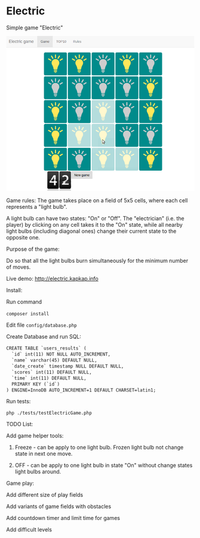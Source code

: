 # Electric
Simple game "Electric"

![Alt text](ts/game_play.png?raw=true "Game play")

Game rules:
The game takes place on a field of 5x5 cells, where each cell represents a "light bulb".

A light bulb can have two states: "On" or "Off". The "electrician" (i.e. the player) 
by clicking on any cell takes it to the "On" state, while all nearby light bulbs (including diagonal ones) 
change their current state to the opposite one.

Purpose of the game:

Do so that all the light bulbs burn simultaneously for the minimum number of moves.

Live demo:
http://electric.kapkap.info

Install:

Run command

```composer install```

Edit file ```config/database.php```

Create Database and run SQL:
```
CREATE TABLE `users_results` (
  `id` int(11) NOT NULL AUTO_INCREMENT,
  `name` varchar(45) DEFAULT NULL,
  `date_create` timestamp NULL DEFAULT NULL,
  `scores` int(11) DEFAULT NULL,
  `time` int(11) DEFAULT NULL,
  PRIMARY KEY (`id`)
) ENGINE=InnoDB AUTO_INCREMENT=1 DEFAULT CHARSET=latin1;
```

Run tests:
```
php ./tests/testElectricGame.php
```


TODO List:

Add game helper tools:
1. Freeze - can be apply to one light bulb. Frozen light bulb not change state in next one move.

2. OFF - can be apply to one light bulb in state "On" without change states light bulbs around.

Game play:

Add different size of play fields

Add variants of game fields with obstacles

Add countdown timer and limit time for games

Add difficult levels
